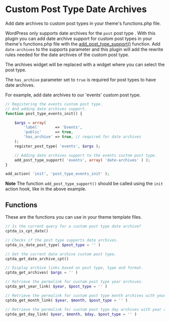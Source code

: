 # Custom Post Type Date Archives

Add date archives to custom post types in your theme's functions.php file. 

WordPress only supports date archives for the `post` post type . With this plugin you can add date archive support for custom post types in your theme's functions.php file with the [add_post_type_support()](http://codex.wordpress.org/Function_Reference/add_post_type_support) function. Add `date-archives` to the supports parameter and this plugin will add the rewrite rules needed for the date archives of the custom post type.

The archives widget will be replaced with a widget where you can select the post type.

The `has_archive` parameter set to `true` is required for post types to have date archives. 

For example, add date archives to our 'events' custom post type.

```php
// Registering the events custom post type.
// And adding date archives support.
function post_type_events_init() {

	$args = array(
		'label'       => 'Events',
		'public'      => true,
		'has_archive' => true, // required for date archives
	);
	register_post_type( 'events', $args );

	// Adding date archives support to the events custom post type.
	add_post_type_support( 'events', array( 'date-archives' ) );
}

add_action( 'init', 'post_type_events_init' );
```

**Note** The function `add_post_type_support()` should be called using the `init` action hook, like in the above example.

## Functions

These are the functions you can use in your theme template files.
```php
// Is the current query for a custom post type date archive?
cptda_is_cpt_date()
```

```php
// Checks if the post type supports date archives.
cptda_is_date_post_type( $post_type = '' )
```

```php
// Get the current date archive custom post type.
cptda_get_date_archive_cpt()
```

```php
// Display archive links based on post type, type and format.
cptda_get_archives( $args = '' )
```

```php
// Retrieve the permalink for custom post type year archives.
cptda_get_year_link( $year, $post_type = '' )
```

```php
// Retrieve the permalink for custom post type month archives with year.
cptda_get_month_link( $year, $month, $post_type = '' )
```

```php
// Retrieve the permalink for custom post type day archives with year and month.
cptda_get_day_link( $year, $month, $day, $post_type = '' )
```

